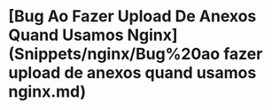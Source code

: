 # \[Bug Ao Fazer Upload De Anexos Quand Usamos Nginx]\(Snippets/nginx/Bug%20ao fazer upload de anexos quand usamos nginx.md)

